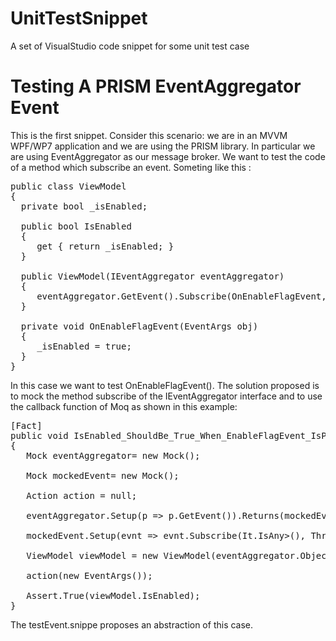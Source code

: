 UnitTestSnippet
===============

A set of VisualStudio code snippet for some unit test case


Testing A PRISM EventAggregator Event
=====================================

This is the first snippet. 
Consider this scenario: we are in an MVVM WPF/WP7 application and we are using the PRISM library. In particular we are using EventAggregator as our message broker. We want to test the code of a method which subscribe an event. Someting like this :

<pre lang="csharp">
public class ViewModel
{
  private bool _isEnabled;
 
  public bool IsEnabled
  {
     get { return _isEnabled; }
  }
 
  public ViewModel(IEventAggregator eventAggregator)
  {
     eventAggregator.GetEvent<EnableFlagEvent>().Subscribe(OnEnableFlagEvent, ThreadOption.PublisherThread, true);
  }
 
  private void OnEnableFlagEvent(EventArgs obj)
  {
     _isEnabled = true;
  }
}
</pre>
In this case we want to test OnEnableFlagEvent(). The solution proposed is to mock the method subscribe of the IEventAggregator interface and to use the callback function of Moq as shown in this example:
<pre lang="csharp">
[Fact]
public void IsEnabled_ShouldBe_True_When_EnableFlagEvent_IsPublished ()
{
   Mock<IEventAggregator> eventAggregator= new Mock<IEventAggregator>();
 
   Mock<EnableFlagEvent> mockedEvent= new Mock<EnableFlagEvent>();
 
   Action<EventArgs> action = null;
 
   eventAggregator.Setup(p => p.GetEvent<EnableFlagEvent>()).Returns(mockedEvent.Object);
 
   mockedEvent.Setup(evnt => evnt.Subscribe(It.IsAny<Action<EventArgs>>(), ThreadOption.PublisherThread, true, null)).Callback<Action<EventArgs>, ThreadOption, bool, Predicate<EventArgs>>((cb, a, b, c) => action = cb);
 
   ViewModel viewModel = new ViewModel(eventAggregator.Object);
 
   action(new EventArgs());
 
   Assert.True(viewModel.IsEnabled);
}
</pre>
The testEvent.snippe proposes an abstraction of this case.
